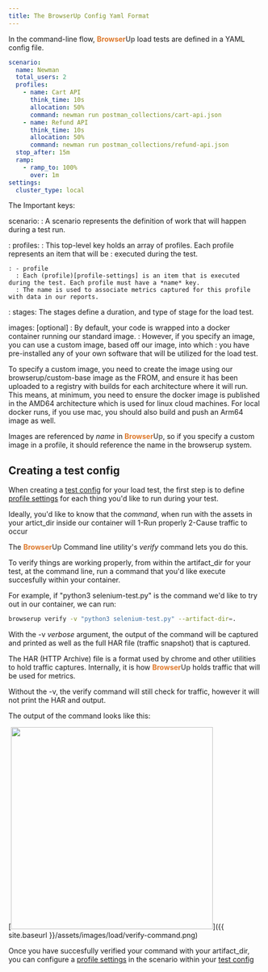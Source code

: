 ```yaml
---
title: The BrowserUp Config Yaml Format
---
```


In the command-line flow, <span style="font-weight: bold; color: #de792b;">Browser</span><span style="font-weight: bold; color: #6e6e6e;">Up</span> load tests are defined in a YAML config file.

```yaml
scenario:
  name: Newman
  total_users: 2
  profiles:
    - name: Cart API
      think_time: 10s
      allocation: 50%
      command: newman run postman_collections/cart-api.json
    - name: Refund API
      think_time: 10s
      allocation: 50%
      command: newman run postman_collections/refund-api.json
  stop_after: 15m
  ramp:
    - ramp_to: 100%
      over: 1m
settings:
  cluster_type: local
```

The Important keys:

scenario:
: A scenario represents the definition of work that will happen during a test run.


: profiles:
  : This top-level key holds an array of profiles.  Each profile represents an item that will be
  : executed during the test.

    : - profile
      : Each (profile)[profile-settings] is an item that is executed during the test. Each profile must have a *name* key.
      : The name is used to associate metrics captured for this profile with data in our reports.

: stages:
The stages define a duration, and type of stage for the load test.



images:  [optional]
: By default, your code is wrapped into a docker container running our standard image.
: However, if you specify an image, you can use a custom image, based off our image, into which
: you have pre-installed any of your own software that will be utilized for the load test.

To specify a custom image, you need to create the image using our browserup/custom-base image as the FROM,
and ensure it has been uploaded to a registry with builds for each architecture where it will run.
This means, at minimum, you need to ensure the docker image is published in the AMD64 architecture
which is used for linux cloud machines. For local docker runs, if you use mac, you should also build
and push an Arm64 image as well.

Images are referenced by *name* in <span style="font-weight: bold; color: #de792b;">Browser</span><span style="font-weight: bold; color: #6e6e6e;">Up</span>, so if you specify a custom image in a profile, it should
reference the name in the browserup system.


## Creating a test config


When creating a [test config](/en/load/test-config) for your load test, the
first step is to define [profile settings](/en/load/profile-settings) for each
thing you'd like to run during your test.

Ideally, you'd like to know that the *command*, when run with the assets in your artict_dir
inside our container will
1-Run properly
2-Cause traffic to occur

The <span style="font-weight: bold; color: #de792b;">Browser</span><span style="font-weight: bold; color: #6e6e6e;">Up</span> Command line utility's *verify* command lets you do this.

To verify things are working properly, from within the artifact_dir for your test, at the command line, run a command that
you'd like execute succesfully within your container.

For example, if "python3 selenium-test.py" is the command we'd like to try out in our
container, we can run:

```bash
browserup verify -v "python3 selenium-test.py" --artifact-dir=.
```

With the -v *verbose* argument, the output of the command will be captured and printed
as well as the full HAR file (traffic snapshot) that is captured.

The HAR (HTTP Archive) file is a format used by chrome and other utilities to hold
traffic captures. Internally, it is how <span style="font-weight: bold; color: #de792b;">Browser</span><span style="font-weight: bold; color: #6e6e6e;">Up</span> holds traffic that will be used
for metrics.

Without the -v, the verify command will still check for traffic, however it
will not print the HAR and output.

The output of the command looks like this:

[<img src="{{ site.baseurl }}/assets/images/load/verify-command.png" width="400"/>]({{ site.baseurl }}/assets/images/load/verify-command.png)

Once you have succesfully verified your command with your artifact_dir, you can configure a [profile settings](/en/load/profile-settings)
in the scenario within your [test config](/en/load/test-config)



